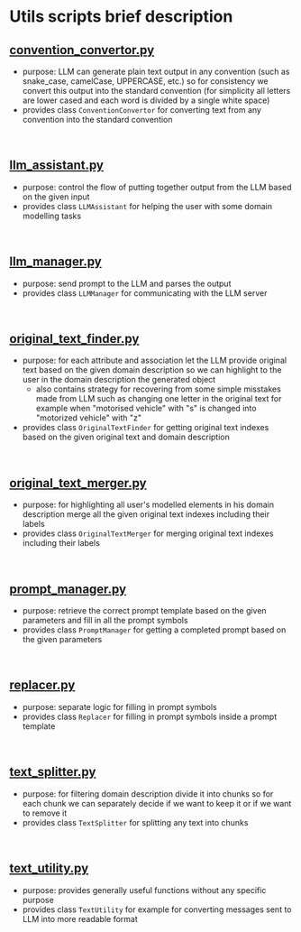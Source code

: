 # Utils scripts brief description

## [convention_convertor.py](convention_convertor.py)
- purpose: LLM can generate plain text output in any convention (such as snake_case, camelCase, UPPERCASE, etc.) so for consistency we convert this output into the standard convention (for simplicity all letters are lower cased and each word is divided by a single white space)
- provides class `ConventionConvertor` for converting text from any convention into the standard convention

<br/>

## [llm_assistant.py](llm_assistant.py)
- purpose: control the flow of putting together output from the LLM based on the given input
- provides class `LLMAssistant` for helping the user with some domain modelling tasks

<br/>

## [llm_manager.py](llm_manager.py)
- purpose: send prompt to the LLM and parses the output
- provides class `LLMManager` for communicating with the LLM server

<br/>

## [original_text_finder.py](original_text_finder.py)
- purpose: for each attribute and association let the LLM provide original text based on the given domain description so we can highlight to the user in the domain description the generated object
    - also contains strategy for recovering from some simple misstakes made from LLM such as changing one letter in the original text for example when "motorised vehicle" with "s" is changed into "motorized vehicle" with "z"
- provides class `OriginalTextFinder` for getting original text indexes based on the given original text and domain description


<br/>

## [original_text_merger.py](original_text_merger.py)
- purpose: for highlighting all user's modelled elements in his domain description merge all the given original text indexes including their labels
- provides class `OriginalTextMerger` for merging original text indexes including their labels

<br/>

## [prompt_manager.py](prompt_manager.py)
- purpose: retrieve the correct prompt template based on the given parameters and fill in all the prompt symbols
- provides class `PromptManager` for getting a completed prompt based on the given parameters

<br/>

## [replacer.py](replacer.py)
- purpose: separate logic for filling in prompt symbols
- provides class `Replacer` for filling in prompt symbols inside a prompt template

<br/>

## [text_splitter.py](text_splitter.py)
- purpose: for filtering domain description divide it into chunks so for each chunk we can separately decide if we want to keep it or if we want to remove it
- provides class `TextSplitter` for splitting any text into chunks

<br/>

## [text_utility.py](text_utility.py)
- purpose: provides generally useful functions without any specific purpose
- provides class `TextUtility` for example for converting messages sent to LLM into more readable format